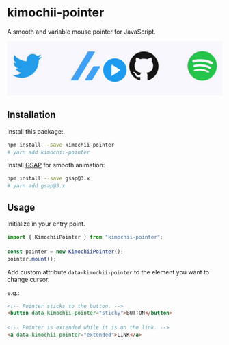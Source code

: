 # kimochii-pointer

A smooth and variable mouse pointer for JavaScript.

[![](./assets/thumbnail.png)](https://twitter.com/aku11i/status/1430803913876271109 "preview")

## Installation

Install this package:

```sh
npm install --save kimochii-pointer
# yarn add kimochii-pointer
```

Install [GSAP](https://github.com/greensock/GSAP) for smooth animation:

```sh
npm install --save gsap@3.x
# yarn add gsap@3.x
```

## Usage

Initialize in your entry point.

```typescript
import { KimochiiPointer } from "kimochii-pointer";

const pointer = new KimochiiPointer();
pointer.mount();
```

Add custom attribute `data-kimochii-pointer` to the element you want to change cursor.

e.g.:

```html
<!-- Pointer sticks to the button. -->
<button data-kimochii-pointer="sticky">BUTTON</button>

<!-- Pointer is extended while it is on the link. -->
<a data-kimochii-pointer="extended">LINK</a>
```
